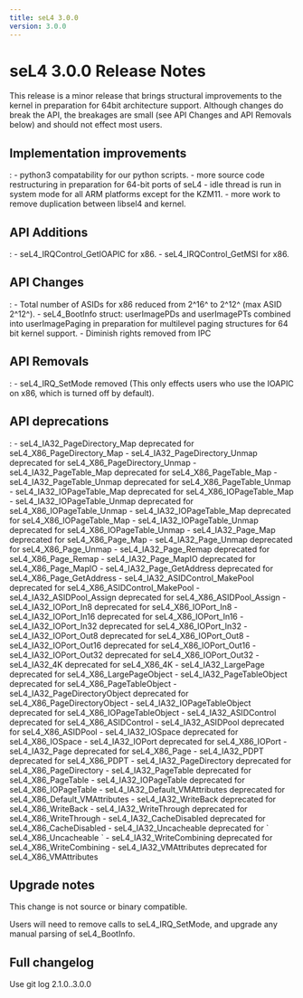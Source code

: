 ```yaml
---
title: seL4 3.0.0
version: 3.0.0
---
```


# seL4 3.0.0 Release Notes
 This release is a minor release that brings
structural improvements to the kernel in preparation for 64bit
architecture support. Although changes do break the API, the breakages
are small (see API Changes and API Removals below) and should not effect
most users.

## Implementation improvements


:   -   python3 compatability for our python scripts.
    -   more source code restructuring in preparation for 64-bit ports
        of seL4
    -   idle thread is run in system mode for all ARM platforms except
        for the KZM11.
    -   more work to remove duplication between libsel4 and kernel.

## API Additions


:   -   seL4_IRQControl_GetIOAPIC for x86.
    -   seL4_IRQControl_GetMSI for x86.

## API Changes


:   -   Total number of ASIDs for x86 reduced from 2\^16\^ to 2\^12\^
        (max ASID 2\^12\^).
    -   seL4_BootInfo struct: userImagePDs and userImagePTs combined
        into userImagePaging in preparation for multilevel paging
        structures for 64 bit kernel support.
    -   Diminish rights removed from IPC

## API Removals


:   -   seL4_IRQ_SetMode removed (This only effects users who use the
        IOAPIC on x86, which is turned off by default).

## API deprecations


:   -   seL4_IA32_PageDirectory_Map deprecated for
        seL4_X86_PageDirectory_Map
    -   seL4_IA32_PageDirectory_Unmap deprecated for
        seL4_X86_PageDirectory_Unmap
    -   seL4_IA32_PageTable_Map deprecated for
        seL4_X86_PageTable_Map
    -   seL4_IA32_PageTable_Unmap deprecated for
        seL4_X86_PageTable_Unmap
    -   seL4_IA32_IOPageTable_Map deprecated for
        seL4_X86_IOPageTable_Map
    -   seL4_IA32_IOPageTable_Unmap deprecated for
        seL4_X86_IOPageTable_Unmap
    -   seL4_IA32_IOPageTable_Map deprecated for
        seL4_X86_IOPageTable_Map
    -   seL4_IA32_IOPageTable_Unmap deprecated for
        seL4_X86_IOPageTable_Unmap
    -   seL4_IA32_Page_Map deprecated for seL4_X86_Page_Map
    -   seL4_IA32_Page_Unmap deprecated for seL4_X86_Page_Unmap
    -   seL4_IA32_Page_Remap deprecated for seL4_X86_Page_Remap
    -   seL4_IA32_Page_MapIO deprecated for seL4_X86_Page_MapIO
    -   seL4_IA32_Page_GetAddress deprecated for
        seL4_X86_Page_GetAddress
    -   seL4_IA32_ASIDControl_MakePool deprecated for
        seL4_X86_ASIDControl_MakePool
    -   seL4_IA32_ASIDPool_Assign deprecated for
        seL4_X86_ASIDPool_Assign
    -   seL4_IA32_IOPort_In8 deprecated for seL4_X86_IOPort_In8
    -   seL4_IA32_IOPort_In16 deprecated for seL4_X86_IOPort_In16
    -   seL4_IA32_IOPort_In32 deprecated for seL4_X86_IOPort_In32
    -   seL4_IA32_IOPort_Out8 deprecated for seL4_X86_IOPort_Out8
    -   seL4_IA32_IOPort_Out16 deprecated for
        seL4_X86_IOPort_Out16
    -   seL4_IA32_IOPort_Out32 deprecated for
        seL4_X86_IOPort_Out32
    -   seL4_IA32_4K deprecated for seL4_X86_4K
    -   seL4_IA32_LargePage deprecated for seL4_X86_LargePageObject
    -   seL4_IA32_PageTableObject deprecated for
        seL4_X86_PageTableObject
    -   seL4_IA32_PageDirectoryObject deprecated for
        seL4_X86_PageDirectoryObject
    -   seL4_IA32_IOPageTableObject deprecated for
        seL4_X86_IOPageTableObject
    -   seL4_IA32_ASIDControl deprecated for seL4_X86_ASIDControl
    -   seL4_IA32_ASIDPool deprecated for seL4_X86_ASIDPool
    -   seL4_IA32_IOSpace deprecated for seL4_X86_IOSpace
    -   seL4_IA32_IOPort deprecated for seL4_X86_IOPort
    -   seL4_IA32_Page deprecated for seL4_X86_Page
    -   seL4_IA32_PDPT deprecated for seL4_X86_PDPT
    -   seL4_IA32_PageDirectory deprecated for
        seL4_X86_PageDirectory
    -   seL4_IA32_PageTable deprecated for seL4_X86_PageTable
    -   seL4_IA32_IOPageTable deprecated for seL4_X86_IOPageTable
    -   seL4_IA32_Default_VMAttributes deprecated for
        seL4_X86_Default_VMAttributes
    -   seL4_IA32_WriteBack deprecated for seL4_X86_WriteBack
    -   seL4_IA32_WriteThrough deprecated for seL4_X86_WriteThrough
    -   seL4_IA32_CacheDisabled deprecated for
        seL4_X86_CacheDisabled
    -   seL4_IA32_Uncacheable  deprecated for \`
        seL4_X86_Uncacheable \`
    -   seL4_IA32_WriteCombining deprecated for
        seL4_X86_WriteCombining
    -   seL4_IA32_VMAttributes deprecated for seL4_X86_VMAttributes

## Upgrade notes
 This change is not source or binary compatible.

Users will need to remove calls to seL4_IRQ_SetMode, and upgrade any
manual parsing of seL4_BootInfo.

## Full changelog
 Use git log 2.1.0..3.0.0
